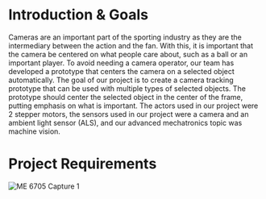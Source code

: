# Introduction & Goals
Cameras are an important part of the sporting industry as they are the intermediary between the action and the fan​. With this, it is important that the camera be centered on what people care about, such as a ball or an important player. To avoid needing a camera operator, our team has developed a prototype that centers the camera on a selected object automatically. The goal of our project is to create a camera tracking prototype that can be used with multiple types of selected objects. The prototype should center the selected object in the center of the frame, putting emphasis on what is important. The actors used in our project were 2 stepper motors, the sensors used in our project were a camera and an ambient light sensor (ALS), and our advanced mechatronics topic was machine vision.
# Project Requirements
![ME 6705 Capture 1](https://github.com/mconnelly17/Camera-Tracking-Prototype/assets/126015712/8040d75a-fddc-42b4-bf78-8d7306a888e9)
